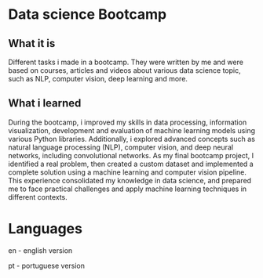 # Data science Bootcamp

## What it is
Different tasks i made in a bootcamp. They were written by me and were based on courses, articles and videos about various data science topic, such as NLP, computer vision, deep learning and more.

## What i learned

During the bootcamp, i improved my skills in data processing, information visualization, development and evaluation of machine learning models using various Python libraries. Additionally, i explored advanced concepts such as natural language processing (NLP), computer vision, and deep neural networks, including convolutional networks. 
As my final bootcamp project, I identified a real problem, then created a custom dataset and implemented a complete solution using a machine learning and computer vision pipeline. This experience consolidated my knowledge in data science, and prepared me to face practical challenges and apply machine learning techniques in different contexts.

# Languages
en - english version

pt - portuguese version
